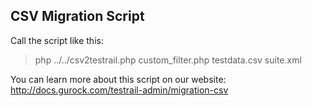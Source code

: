 CSV Migration Script
--------------------

Call the script like this:
> php ../../csv2testrail.php custom_filter.php testdata.csv suite.xml

You can learn more about this script on our website:
http://docs.gurock.com/testrail-admin/migration-csv
